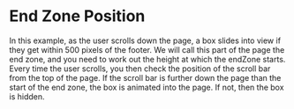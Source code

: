 # End Zone Position

In this example, as the user scrolls down the page, a box slides into view if they get within 500 pixels of the footer. We will call this part of the page the end zone, and you need to work out the height at which the endZone starts. Every time the user scrolls, you then check the position of the scroll bar from the top of the page. If the scroll bar is further down the page than the start of the end zone, the box is animated into the page. If not, then the box is hidden.
